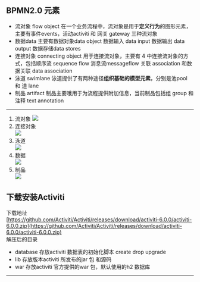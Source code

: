 ## BPMN2.0 元素 ##

- 流对象 flow object 在一个业务流程中，流对象是用于**定义行为**的图形元素，主要有事件events，活动activiti 和 网关 gateway 三种流对象    
- 数据data 主要有数据对象data object 数据输入 data input 数据输出 data output 数据存储data stores     
- 连接对象 connecting object 用于连接流对象，主要有 4 中连接流对象的方式，包括顺序流 sequence flow 消息流messageflow 关联 association 和数据关联 data association   
- 泳道 swimlane 泳道提供了有两种途径**组织基础的模型元素**，分别是池pool 和 道 lane   
- 制品 artifact  制品主要哦用于为流程提供附加信息，当前制品包括组 group 和注释 text annotation    

---------------------------

1. 流对象
	![](https://i.imgur.com/VozH4tK.png)    
2. 连接对象    
	![](https://i.imgur.com/7Cz54bs.png)    
3. 泳道   
	![](https://i.imgur.com/IfIqgrl.png)     
4. 数据   
	![](https://i.imgur.com/zcLQxJf.png)     
5. 制品   
	![](https://i.imgur.com/MC0k68X.png)     
## 下载安装Activiti ##
下载地址    
[https://github.com/Activiti/Activiti/releases/download/activiti-6.0.0/activiti-6.0.0.zip](https://github.com/Activiti/Activiti/releases/download/activiti-6.0.0/activiti-6.0.0.zip)     
解压后的目录  

- database 存放activiti 数据表的初始化脚本 create drop upgrade    
- lib 存放版本activiti 所发布的jar 包 和源码
- war 存放activiti 官方提供的war 包，默认使用的h2 数据库     

---------------
	